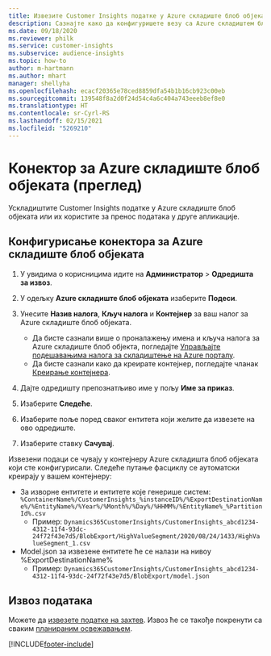 ```yaml
---
title: Извезите Customer Insights податке у Azure складиште блоб објеката
description: Сазнајте како да конфигуришете везу са Azure складиштем блоб објеката.
ms.date: 09/18/2020
ms.reviewer: philk
ms.service: customer-insights
ms.subservice: audience-insights
ms.topic: how-to
author: m-hartmann
ms.author: mhart
manager: shellyha
ms.openlocfilehash: ecacf20365e78ced8859dfa54b1b16cb923c00eb
ms.sourcegitcommit: 139548f8a2d0f24d54c4a6c404a743eeeb8ef8e0
ms.translationtype: HT
ms.contentlocale: sr-Cyrl-RS
ms.lasthandoff: 02/15/2021
ms.locfileid: "5269210"
---
```

# <a name="connector-for-azure-blob-storage-preview"></a>Конектор за Azure складиште блоб објеката (преглед)

Ускладиштите Customer Insights податке у Azure складиште блоб објеката или их користите за пренос података у друге апликације.

## <a name="configure-the-connector-for-azure-blob-storage"></a>Конфигурисање конектора за Azure складиште блоб објеката

1. У увидима о корисницима идите на **Администратор** > **Одредишта за извоз**.

1. У одељку **Azure складиште блоб објеката** изаберите **Подеси**.

1. Унесите **Назив налога**, **Кључ налога** и **Контејнер** за ваш налог за Azure складиште блоб објеката.
    - Да бисте сазнали више о проналажењу имена и кључа налога за Azure складиште блоб објекта, погледајте [Управљајте подешавањима налога за складиштење на Azure порталу](https://docs.microsoft.com/azure/storage/common/storage-account-manage).
    - Да бисте сазнали како да креирате контејнер, погледајте чланак [Креирање контејнера](https://docs.microsoft.com/azure/storage/blobs/storage-quickstart-blobs-portal#create-a-container).

1. Дајте одредишту препознатљиво име у пољу **Име за приказ**.

1. Изаберите **Следеће**.

1. Изаберите поље поред сваког ентитета који желите да извезете на ово одредиште.

1. Изаберите ставку **Сачувај**.

Извезени подаци се чувају у контејнеру Azure складишта блоб објеката који сте конфигурисали. Следеће путање фасциклу се аутоматски креирају у вашем контејнеру:

- За изворне ентитете и ентитете које генерише систем: `%ContainerName%/CustomerInsights_%instanceID%/%ExportDestinationName%/%EntityName%/%Year%/%Month%/%Day%/%HHMM%/%EntityName%_%PartitionId%.csv`
  - Пример: `Dynamics365CustomerInsights/CustomerInsights_abcd1234-4312-11f4-93dc-24f72f43e7d5/BlobExport/HighValueSegment/2020/08/24/1433/HighValueSegment_1.csv`
- Model.json за извезене ентитете ће се налази на нивоу %ExportDestinationName%
  - Пример: `Dynamics365CustomerInsights/CustomerInsights_abcd1234-4312-11f4-93dc-24f72f43e7d5/BlobExport/model.json`

## <a name="export-the-data"></a>Извоз података

Можете да [извезете податке на захтев](export-destinations.md#export-data-on-demand). Извоз ће се такође покренути са сваким [планираним освежавањем](system.md#schedule-tab).


[!INCLUDE[footer-include](../includes/footer-banner.md)]